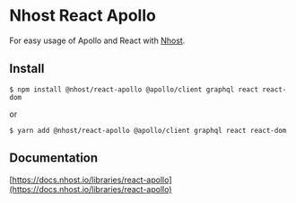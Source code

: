 # Nhost React Apollo

For easy usage of Apollo and React with [Nhost](https://nhost.io).

## Install

`$ npm install @nhost/react-apollo @apollo/client graphql react react-dom`

or

`$ yarn add @nhost/react-apollo @apollo/client graphql react react-dom`

## Documentation

[https://docs.nhost.io/libraries/react-apollo](https://docs.nhost.io/libraries/react-apollo)
